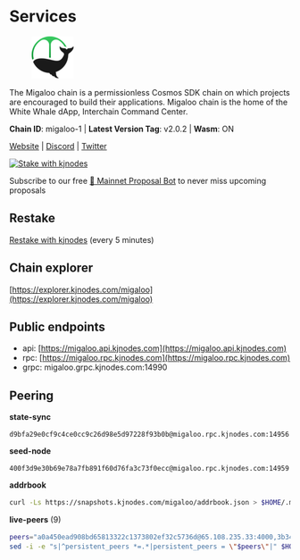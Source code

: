 # Services

<figure><img src="https://raw.githubusercontent.com/kj89/cosmos-images/main/logos/migaloo.png" alt=""><figcaption></figcaption></figure>

The Migaloo chain is a permissionless Cosmos SDK chain on which  projects are encouraged to build their applications. Migaloo chain  is the home of the White Whale dApp, Interchain Command Center.

**Chain ID**: migaloo-1 | **Latest Version Tag**: v2.0.2 | **Wasm**: ON

[Website](https://whitewhale.money) | [Discord](https://discord.gg/AyvcgD4jy3) | [Twitter](https://twitter.com/WhiteWhaleDefi)

[![Stake with kjnodes](https://i.ibb.co/cr44Q8j/button-stake-with-kjnodes.png)](https://restake.app/migaloo/migaloovaloper1jxtgnfw3tatfh90ju9j76dfrt3yea0zw2vnr8v)

Subscribe to our free [🤖 Mainnet Proposal Bot](https://t.me/kjnodes_proposal_bot) to never miss upcoming proposals

## Restake

[Restake with kjnodes](https://restake.app/migaloo/migaloovaloper1jxtgnfw3tatfh90ju9j76dfrt3yea0zw2vnr8v) (every 5 minutes)
## Chain explorer
[https://explorer.kjnodes.com/migaloo](https://explorer.kjnodes.com/migaloo)

## Public endpoints

* api: [https://migaloo.api.kjnodes.com](https://migaloo.api.kjnodes.com)
* rpc: [https://migaloo.rpc.kjnodes.com](https://migaloo.rpc.kjnodes.com)
* grpc: migaloo.grpc.kjnodes.com:14990

## Peering

**state-sync**

```text
d9bfa29e0cf9c4ce0cc9c26d98e5d97228f93b0b@migaloo.rpc.kjnodes.com:14956
```

**seed-node**

```text
400f3d9e30b69e78a7fb891f60d76fa3c73f0ecc@migaloo.rpc.kjnodes.com:14959
```

**addrbook**
```bash
curl -Ls https://snapshots.kjnodes.com/migaloo/addrbook.json > $HOME/.migalood/config/addrbook.json
```

**live-peers** (9)
```bash
peers="a0a450ead908bd65813322c1373802ef32c5736d@65.108.235.33:4000,3b3428d679faa1bd498b3554ca798de3a0d802c6@162.19.89.8:20756,9780ea85f4d0f4cb5ebca14992ce11ebe1982d35@188.172.229.26:26656,80be85c4980deccaa2fbd710029f0eb660dadf9a@51.81.16.186:26656,e39876398a43c0f9b93b5a82d8e38fa57c0373b5@65.109.89.19:20756,6870906f86e474d88d077c7c55af36debe49da04@178.162.165.194:7095,ccaccdf6bafcb57197d86a1420a289cd39fe0ae9@85.10.200.231:8095,51ca404bbc73d07fc0d6529388c90f807c5acf0b@65.109.104.72:20756,9cb7ba30c7eb7e9b516b90e09ca0f53250927440@146.59.52.135:8095"
sed -i -e "s|^persistent_peers *=.*|persistent_peers = \"$peers\"|" $HOME/.migalood/config/config.toml
```
